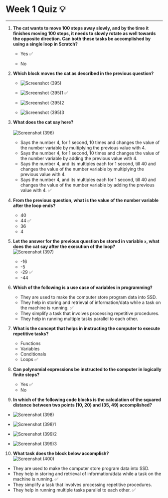 # Week 1 Quiz :bulb:
***

1. **The cat wants to move 100 steps away slowly, and by the time it finishes moving 100 steps, it needs to slowly rotate as well towards the opposite direction. Can both these tasks be accomplished by using a single loop in Scratch?**
   - Yes :white_check_mark:
     
   - No

2. **Which block moves the cat as described in the previous question?**
   - ![Screenshot (395)](https://github.com/user-attachments/assets/41b2bf52-cc87-4896-a98b-819de8938fa9)

   - ![Screenshot (395)1](https://github.com/user-attachments/assets/66c0ce7d-32cb-468b-9b1d-d18159757b3b) :white_check_mark:

   - ![Screenshot (395)2](https://github.com/user-attachments/assets/02d3036a-c9d8-4fb4-9f23-96e21433b630)

   - ![Screenshot (395)3](https://github.com/user-attachments/assets/04987fd2-b47a-426e-82f3-8291c19770b5)

3. **What does the cat say here?**  
   <br>![Screenshot (396)](https://github.com/user-attachments/assets/79f45be0-4238-4362-ae8e-3cd52b88cd5b)
   - Says the number 4, for 1 second, 10 times and changes the value of the number variable by multiplying the previous value with 4.
   - Says the number 4, for 1 second, 10 times and changes the value of the number variable by adding the previous value with 4.
   - Says the number 4, and its multiples each for 1 second, till 40 and changes the value of the number variable by multiplying the previous value with 4.
   - Says the number 4, and its multiples each for 1 second, till 40 and changes the value of the number variable by adding the previous value with 4. :white_check_mark:

4. **From the previous question, what is the value of the number variable after the loop ends?**
   - 40 
   - 44 :white_check_mark:
   - 36
   - 4 

5. **Let the answer for the previous question be stored in variable `x`, what does the cat say after the execution of the loop?**  
   ![Screenshot (397)](https://github.com/user-attachments/assets/0ae62837-52cf-4463-b96d-32ca6655d50a)
   - -16 
   - -5 
   - -29 :white_check_mark:
   - -44 

6. **Which of the following is a use case of variables in programming?**
   - They are used to make the computer store program data into SSD.
   - They help in storing and retrieval of information/data while a task on the machine is running. :white_check_mark:
   - They simplify a task that involves processing repetitive procedures.
   - They help in running multiple tasks parallel to each other.

7. **What is the concept that helps in instructing the computer to execute repetitive tasks?**
   - Functions
   - Variables
   - Conditionals
   - Loops :white_check_mark:

8. **Can polynomial expressions be instructed to the computer in logically finite steps?**
   - Yes :white_check_mark:
   - No 

9. **In which of the following code blocks is the calculation of the squared distance between two points (10, 20) and (35, 49) accomplished?**
- ![Screenshot (398)](https://github.com/user-attachments/assets/38c95bcb-b119-4742-b8c2-769183c73489)

- ![Screenshot (398)1](https://github.com/user-attachments/assets/cd52701a-ef51-4c0b-a587-ed401c856156)

- ![Screenshot (399)2](https://github.com/user-attachments/assets/9559de65-a9ba-47fc-9f6d-161e81d4c01c)

- ![Screenshot (399)3](https://github.com/user-attachments/assets/33a5e077-eaf6-466e-90be-8dacd5de23e5)

10. **What task does the block below accomplish?**  
    ![Screenshot (400)](https://github.com/user-attachments/assets/84a1c528-76a5-4ca3-b6ea-7ca531a784af)
    
   - They are used to make the computer store program data into SSD.
   - They help in storing and retrieval of information/data while a task on the machine is running. :white_check_mark:
   - They simplify a task that involves processing repetitive procedures.
   - They help in running multiple tasks parallel to each other. :white_check_mark:



   
